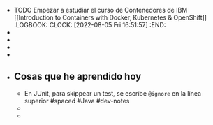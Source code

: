 - TODO Empezar a estudiar el curso de Contenedores de IBM [[Introduction to Containers with Docker, Kubernetes & OpenShift]]
  :LOGBOOK:
  CLOCK: [2022-08-05 Fri 16:51:57]
  :END:
-
-
-
-
- ## Cosas que he aprendido hoy
	- En JUnit, para skippear un test, se escribe `@ignore` en la línea superior #spaced #Java #dev-notes
	-
	-